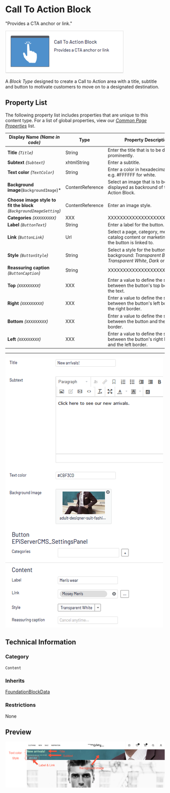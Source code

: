 # Call To Action Block
"Provides a CTA anchor or link."

![Call To Action Block](Screenshots/Call%20To%20Action%20Block%20-%20icon.png)

A *Block Type* designed to create a Call to Action area with a title, subtitle and button to motivate customers to move on to a designated destination.

## Property List
The following property list includes properties that are unique to this content type. For a list of global properties, view our [*Common Page Properties*](../../Common%20Page%20Properties.md) list.

Display Name *(Name in code)* | Type | Property Description
--------------|------|---------------
**Title** *(`Title`)* | String | Enter the title that is to be displayed prominently.
**Subtext** *(`Subtext`)* | xhtmlString | Enter a subtitle.
**Text color** *(`TextColor`)* | String | Enter a color in hexadecimal code, e.g. #FFFFFF for white.
**Background image**(`BackgroundImage`)* | ContentReference | Select an image that is to be displayed as backround of the Call To Action Block.
**Choose image style to fit the block** *(`BackgroundImageSetting`)* | ContentReference | Enter an image style.
**Categories** *(`XXXXXXXXX`)* | XXX | XXXXXXXXXXXXXXXXXXXXXXXXXX
**Label** *(`ButtonText`)* | String | Enter a label for the button.
**Link** *(`ButtonLink`)* | Url | Select a page, category, media, catalog content or marketing content the button is linked to.
**Style** *(`ButtonStyle`)* | String | Select a style for the button background: *Transparent Black*, *Transparent White*, *Dark* or *White*
**Reassuring caption** *(`ButtonCaption`)* | String | XXXXXXXXXXXXXXXXXXXXXXXXXX
**Top** *(`XXXXXXXXX`)* | XXX | Enter a value to define the space between the button's top border and the text.
**Right** *(`XXXXXXXXX`)* | XXX | Enter a value to define the space between the button's left border and the right border.
**Bottom** *(`XXXXXXXXX`)* | XXX | Enter a value to define the space between the button and the buttom border.
**Left** *(`XXXXXXXXX`)* | XXX | Enter a value to define the space between the button's right border and the left border.

** **
![Call To Action - Content tab](Screenshots/Call%20To%20Action%20Block%20-%20Content%20tab.png)

## Technical Information

### Category
`Content`

### Inherits
[FoundationBlockData](#)

### Restrictions
None

## Preview
![Call To Action - Preview](Screenshots/Call%20To%20Action%20Block%20-%20Preview.png)

